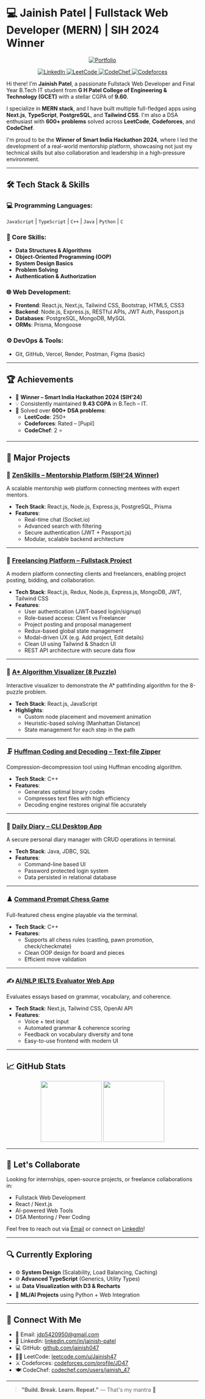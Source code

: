 # 💻 Jainish Patel | Fullstack Web Developer (MERN) | SIH 2024 Winner

<p align="center">
  <a href="https://jainish-portfolio-six.vercel.app/" target="_blank">
    <img src="https://img.shields.io/badge/Portfolio-Visit-0A192F?style=for-the-badge&logo=vercel&logoColor=white" alt="Portfolio" />
  </a>
</p>

<p align="center">
  <a href="https://linkedin.com/in/jainish-patel-7a8b8825a" target="_blank">
    <img src="https://img.shields.io/badge/LinkedIn-0077B5?style=for-the-badge&logo=linkedin&logoColor=white" alt="LinkedIn" />
  </a>
  <a href="https://leetcode.com/u/Jainish47/" target="_blank">
    <img src="https://img.shields.io/badge/LeetCode-FFA116?style=for-the-badge&logo=leetcode&logoColor=white" alt="LeetCode" />
  </a>
  <a href="https://www.codechef.com/users/jainish_47" target="_blank">
    <img src="https://img.shields.io/badge/CodeChef-5B4638?style=for-the-badge&logo=codechef&logoColor=white" alt="CodeChef" />
  </a>
  <a href="https://codeforces.com/profile/JD47" target="_blank">
    <img src="https://img.shields.io/badge/Codeforces-1F8ACB?style=for-the-badge&logo=codeforces&logoColor=white" alt="Codeforces" />
  </a>
</p>

Hi there! I'm **Jainish Patel**, a passionate Fullstack Web Developer and Final Year B.Tech IT student from **G H Patel College of Engineering & Technology (GCET)** with a stellar CGPA of **9.60**.  

I specialize in **MERN stack**, and I have built multiple full-fledged apps using **Next.js**, **TypeScript**, **PostgreSQL**, and **Tailwind CSS**. I'm also a DSA enthusiast with **600+ problems** solved across **LeetCode**, **Codeforces**, and **CodeChef**.

I'm proud to be the **Winner of Smart India Hackathon 2024**, where I led the development of a real-world mentorship platform, showcasing not just my technical skills but also collaboration and leadership in a high-pressure environment.

---

## 🛠️ Tech Stack & Skills

### 💻 Programming Languages:
`JavaScript` | `TypeScript` | `C++` | `Java` | `Python` | `C`

### 🧠 Core Skills:
- **Data Structures & Algorithms**
- **Object-Oriented Programming (OOP)**
- **System Design Basics**
- **Problem Solving**
- **Authentication & Authorization**

### 🌐 Web Development:
- **Frontend**: React.js, Next.js, Tailwind CSS, Bootstrap, HTML5, CSS3
- **Backend**: Node.js, Express.js, RESTful APIs, JWT Auth, Passport.js
- **Databases**: PostgreSQL, MongoDB, MySQL
- **ORMs**: Prisma, Mongoose

### ⚙️ DevOps & Tools:
- Git, GitHub, Vercel, Render, Postman, Figma (basic)

---

## 🏆 Achievements
- 🥇 **Winner – Smart India Hackathon 2024 (SIH'24)**
- 💡 Consistently maintained **9.43 CGPA** in B.Tech – IT.
- 💪 Solved over **600+ DSA problems**:
  - **LeetCode**: 250+
  - **Codeforces**: Rated – [Pupil]  
  - **CodeChef**: 2 ⭐

---

## 🚀 Major Projects

### 🧠 [ZenSkills – Mentorship Platform (SIH'24 Winner)](https://github.com/vachakb/ZenSkills)
A scalable mentorship web platform connecting mentees with expert mentors.
- **Tech Stack**: React.js, Node.js, Express.js, PostgreSQL, Prisma
- **Features**:
  - Real-time chat (Socket.io)
  - Advanced search with filtering
  - Secure authentication (JWT + Passport.js)
  - Modular, scalable backend architecture

---

### 💼 [Freelancing Platform – Fullstack Project](https://github.com/jainish047/freelancing-platform)
A modern platform connecting clients and freelancers, enabling project posting, bidding, and collaboration.
- **Tech Stack**: React.js, Redux, Node.js, Express.js, MongoDB, JWT, Tailwind CSS
- **Features**:
  - User authentication (JWT-based login/signup)
  - Role-based access: Client vs Freelancer
  - Project posting and proposal management
  - Redux-based global state management
  - Modal-driven UX (e.g. Add project, Edit details)
  - Clean UI using Tailwind & Shadcn UI
  - REST API architecture with secure data flow

---

### 🧩 [A* Algorithm Visualizer (8 Puzzle)](https://github.com/jainish047/Puzzle-Solver)
Interactive visualizer to demonstrate the A* pathfinding algorithm for the 8-puzzle problem.
- **Tech Stack**: React.js, JavaScript
- **Highlights**:
  - Custom node placement and movement animation
  - Heuristic-based solving (Manhattan Distance)
  - State management for each step in the path

---

### 🗜️ [Huffman Coding and Decoding – Text-file Zipper](https://github.com/jainish047/Textfile-Zipper)
Compression-decompression tool using Huffman encoding algorithm.
- **Tech Stack**: C++
- **Features**:
  - Generates optimal binary codes
  - Compresses text files with high efficiency
  - Decoding engine restores original file accurately

---

### 📓 [Daily Diary – CLI Desktop App](https://github.com/jainish047/Daily-Diary)
A secure personal diary manager with CRUD operations in terminal.
- **Tech Stack**: Java, JDBC, SQL
- **Features**:
  - Command-line based UI
  - Password protected login system
  - Data persisted in relational database

---

### ♟️ [Command Prompt Chess Game](https://github.com/jainish047/Chess-Command-prompt-.git)
Full-featured chess engine playable via the terminal.
- **Tech Stack**: C++
- **Features**:
  - Supports all chess rules (castling, pawn promotion, check/checkmate)
  - Clean OOP design for board and pieces
  - Efficient move validation

---

### ✍️ [AI/NLP IELTS Evaluator Web App](https://github.com/jainish047/IELTS-Evaluator)
Evaluates essays based on grammar, vocabulary, and coherence.
- **Tech Stack**: Next.js, Tailwind CSS, OpenAI API
- **Features**:
  - Voice + text input
  - Automated grammar & coherence scoring
  - Feedback on vocabulary diversity and tone
  - Easy-to-use frontend with modern UI

---

## 📈 GitHub Stats

<p align="center">
  <img src="https://github-readme-stats.vercel.app/api?username=jainish047&show_icons=true&theme=radical" height="160" />
  <img src="https://github-readme-stats.vercel.app/api/top-langs/?username=jainish047&layout=compact&theme=radical" height="160" />
</p>

---

## 💬 Let's Collaborate

Looking for internships, open-source projects, or freelance collaborations in:
- Fullstack Web Development
- React / Next.js
- AI-powered Web Tools
- DSA Mentoring / Peer Coding

Feel free to reach out via [Email](mailto:jdp5420950@gmail.com) or connect on [LinkedIn](https://www.linkedin.com/in/jainish-patel-7a8b8825a)!

---

## 🔍 Currently Exploring
- ⚙️ **System Design** (Scalability, Load Balancing, Caching)
- 🌐 **Advanced TypeScript** (Generics, Utility Types)
- 📊 **Data Visualization with D3 & Recharts**
- 🧠 **ML/AI Projects** using Python + Web Integration

---

## 🔗 Connect With Me
- 📧 Email: [jdp5420950@gmail.com](mailto:jdp5420950@gmail.com)
- 💼 LinkedIn: [linkedin.com/in/jainish-patel](https://www.linkedin.com/in/jainish-patel-7a8b8825a)
- 💻 GitHub: [github.com/jainish047](https://github.com/jainish047)
- 👨‍💻 LeetCode: [leetcode.com/u/Jainish47](https://leetcode.com/u/Jainish47)
- ⚔️ Codeforces: [codeforces.com/profile/JD47](https://codeforces.com/profile/JD47)
- 🍽️ CodeChef: [codechef.com/users/jainish_47](https://www.codechef.com/users/jainish_47)

---

> **"Build. Break. Learn. Repeat."** — That's my mantra 🚀  
